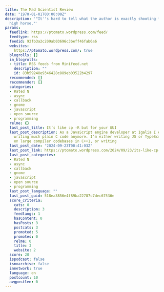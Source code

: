 ```yaml
---
title: The Mad Scientist Review
date: "1970-01-01T00:00:00Z"
description: '"It''s hard to tell what the author is exactly shooting for from his
  high horse."'
params:
  feedlink: https://ptomato.wordpress.com/feed/
  feedtype: rss
  feedid: 92fb3a2c209ab03696c3beff46fab6a6
  websites:
    https://ptomato.wordpress.com/: true
  blogrolls: []
  in_blogrolls:
  - title: RSS feeds from Minifeed.net
    description: ""
    id: 83b59248e9346428c889eb03522b4297
  recommended: []
  recommender: []
  categories:
  - Rated N
  - async
  - callback
  - gnome
  - javascript
  - open source
  - programming
  relme: {}
  last_post_title: It’s like cp -R but for your GUI
  last_post_description: As a JavaScript engine developer at Igalia I don’t find myself
    writing much plain C code anymore. I’m either writing JS or TypeScript, or hacking
    on large compiler codebases in C++1, or writing
  last_post_date: "2024-09-23T00:41:03Z"
  last_post_link: https://ptomato.wordpress.com/2024/09/23/its-like-cp-r-but-for-your-gui/
  last_post_categories:
  - Rated N
  - async
  - callback
  - gnome
  - javascript
  - open source
  - programming
  last_post_language: ""
  last_post_guid: 518ea3856e4f89ba22787c7dec67536e
  score_criteria:
    cats: 0
    description: 3
    feedlangs: 1
    hasContent: 0
    hasPosts: 3
    postcats: 3
    promoted: 5
    promotes: 0
    relme: 0
    title: 3
    website: 2
  score: 20
  ispodcast: false
  isnoarchive: false
  innetwork: true
  language: en
  postcount: 10
  avgpostlen: 0
---
```

